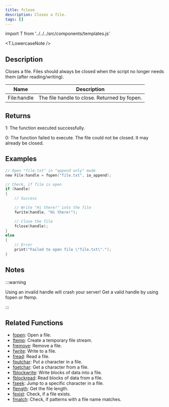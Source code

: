 ```yaml
---
title: fclose
description: Closes a file.
tags: []
---
```


import T from '../../../src/components/templates.js'

<T.LowercaseNote />

## Description

Closes a file. Files should always be closed when the script no longer needs them (after reading/writing).

| Name        | Description                                  |
| ----------- | -------------------------------------------- |
| File:handle | The file handle to close. Returned by fopen. |

## Returns

1: The function executed successfully.

0: The function failed to execute. The file could not be closed. It may already be closed.

## Examples

```c
// Open "file.txt" in "append only" mode
new File:handle = fopen("file.txt", io_append);

// Check, if file is open
if (handle)
{
    // Success

    // Write "Hi there!" into the file
    fwrite(handle, "Hi there!");

    // Close the file
    fclose(handle);
}
else
{
    // Error
    print("Failed to open file \"file.txt\".");
}
```

## Notes

:::warning

Using an invalid handle will crash your server! Get a valid handle by using fopen or ftemp.

:::

## Related Functions

- [fopen](fopen): Open a file.
- [ftemp](ftemp): Create a temporary file stream.
- [fremove](fremove): Remove a file.
- [fwrite](fwrite): Write to a file.
- [fread](fread): Read a file.
- [fputchar](fputchar): Put a character in a file.
- [fgetchar](fgetchar): Get a character from a file.
- [fblockwrite](fblockwrite): Write blocks of data into a file.
- [fblockread](fblockread): Read blocks of data from a file.
- [fseek](fseek): Jump to a specific character in a file.
- [flength](flength): Get the file length.
- [fexist](fexist): Check, if a file exists.
- [fmatch](fmatch): Check, if patterns with a file name matches.

